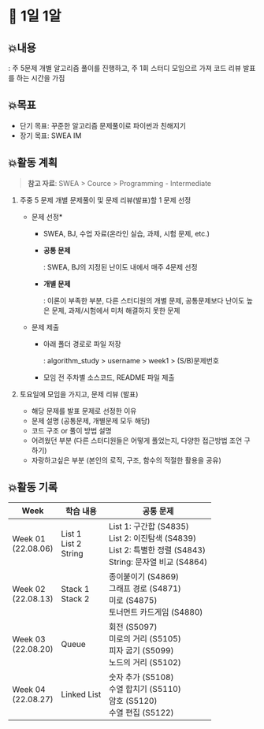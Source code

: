 # 📍 1일 1알

## 💥내용

: 주 5문제 개별 알고리즘 풀이를 진행하고, 주 1회 스터디 모임으르 가져 코드 리뷰 발표를 하는 시간을 가짐

## 💥목표

- 단기 목표: 꾸준한 알고리즘 문제풀이로 파이썬과 친해지기
- 장기 목표: SWEA IM

## 💥활동 계획

> **참고 자료**: SWEA > Cource > Programming - Intermediate

1. 주중 5 문제 개별 문제풀이 및 문제 리뷰(발표)할 1 문제 선정
   
   - 문제 선정*
     
     - SWEA, BJ, 수업 자료(온라인 실습, 과제, 시험 문제, etc.)
     
     - **공통 문제**
       
       : SWEA, BJ의 지정된 난이도 내에서 매주 4문제 선정
     
     - **개별 문제**
       
       : 이론이 부족한 부분, 다른 스터디원의 개별 문제, 공통문제보다 난이도 높은 문제, 과제/시험에서 미처 해결하지 못한 문제
   
   - 문제 제출
     
     - 아래 폴더 경로로 파일 저장
       
       : algorithm_study > username > week1 > (S/B)문제번호
     
     - 모임 전 주차별 소스코드, README 파일 제출

2. 토요일에 모임을 가지고, 문제 리뷰 (발표)
   
   - 해당 문제를 발표 문제로 선정한 이유
   - 문제 설명 (공통문제, 개별문제 모두 해당)
   - 코드 구조 or 풀이 방법 설명
   - 어려웠던 부분 (다른 스터디원들은 어떻게 풀었는지, 다양한 접근방법 조언 구하기)
   - 자랑하고싶은 부분 (본인의 로직, 구조, 함수의 적절한 활용을 공유)

## 💥활동 기록

| **Week**               | **학습 내용**                | **공통 문제**                                                |
| ---------------------- | -------------------------- | ------------------------------------------------------------ |
|Week 01 <br>(22.08.06)| List 1<br>List 2<br>String | List 1: 구간합 (S4835)<br>List 2: 이진탐색 (S4839)<br>List 2: 특별한 정렬 (S4843)<br>String: 문자열 비교 (S4864) |
| Week 02 <br>(22.08.13) | Stack 1<br>Stack 2 | 종이붙이기 (S4869)<br>그래프 경로 (S4871)<br>미로 (S4875)<br>토너먼트 카드게임 (S4880) |
| Week 03<br>(22.08.20)  | Queue | 회전 (S5097)<br/>미로의 거리 (S5105)<br/>피자 굽기 (S5099)<br/>노드의 거리 (S5102) |
| Week 04 <br>(22.08.27) | Linked List | 숫자 추가 (S5108)<br/>수열 합치기 (S5110)<br/>암호 (S5120)<br/>수열 편집 (S5122) |
